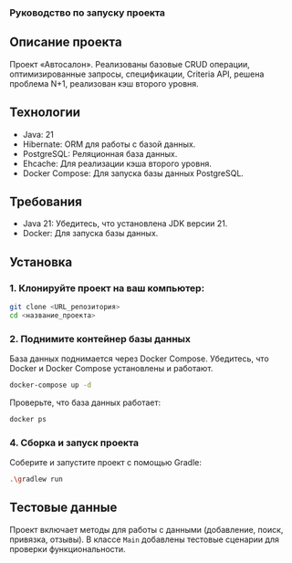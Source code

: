 ### Руководство по запуску проекта

## Описание проекта
Проект «Автосалон». Реализованы базовые CRUD операции, оптимизированные запросы, спецификации, Criteria API, решена проблема N+1, реализован кэш второго уровня.


## Технологии
- Java: 21
- Hibernate: ORM для работы с базой данных.
- PostgreSQL: Реляционная база данных.
- Ehcache: Для реализации кэша второго уровня.
- Docker Compose: Для запуска базы данных PostgreSQL.

## Требования
- Java 21: Убедитесь, что установлена JDK версии 21.
- Docker: Для запуска базы данных.

## Установка

### 1. Клонируйте проект на ваш компьютер:
```bash
git clone <URL_репозитория>
cd <название_проекта>
```

### 2. Поднимите контейнер базы данных
База данных поднимается через Docker Compose. Убедитесь, что Docker и Docker Compose установлены и работают.
```bash
docker-compose up -d
```
Проверьте, что база данных работает:
```bash
docker ps
```

### 4. Сборка и запуск проекта
Соберите и запустите проект с помощью Gradle:
```bash
.\gradlew run
```

## Тестовые данные
Проект включает методы для работы с данными (добавление, поиск, привязка, отзывы). 
В классе `Main` добавлены тестовые сценарии для проверки функциональности.